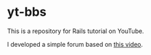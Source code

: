 # yt-bbs
This is a repository for Rails tutorial on YouTube. 

I developed a simple forum based on [this video](https://youtu.be/CfdRXSrwLDo?si=dXtIPO2udg_IYuST).
